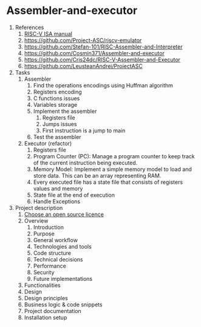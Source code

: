 # Assembler-and-executor

1. References
   1. [RISC-V ISA manual](https://riscv.org/wp-content/uploads/2017/05/riscv-spec-v2.2.pdf)
   2. <https://github.com/Proiect-ASC/riscv-emulator>
   3. <https://github.com/Stefan-101/RISC-Assembler-and-Interpreter>
   4. <https://github.com/Cosmin371/Assembler-and-executor>
   5. <https://github.com/Cris24dc/RISC-V-Assembler-and-Executor>
   6. <https://github.com/LeusteanAndrei/ProiectASC>
2. Tasks
   1. Assembler
      1. Find the operations encodings using Huffman algorithm
      2. Registers encoding
      3. C functions issues
      4. Variables storage
      5. Implement the assembler
         1. Registers file
         2. Jumps issues
         3. First instruction is a jump to main
      6. Test the assembler
   2. Executor (refactor)
      1. Registers file
      2. Program Counter (PC): Manage a program counter to keep track of the current instruction being executed.
      3. Memory Model: Implement a simple memory model to load and store data. This can be an array representing RAM.
      4. Every executed file has a state file that consists of registers values and memory
      5. State file at the end of execution
      6. Handle Exceptions
3. Project description
   1. [Choose an open source licence](https://choosealicense.com)
   2. Overview
       1. Introduction
       2. Purpose
       3. General workflow
       4. Technologies and tools
       5. Code structure
       6. Technical decisions
       7. Performance
       8. Security
       9. Future implementations
   3. Functionalities
   4. Design
   5. Design principles
   6. Business logic & code snippets
   7. Project documentation
   8. Installation setup
